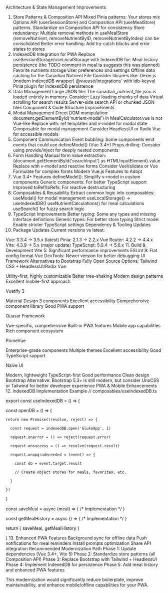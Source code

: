 Architecture & State Management Improvements
1. Store Patterns & Composition API
Mixed Pinia patterns: Your stores mix Options API (userSessionStore) and Composition API (useMealStore) patterns. Standardize on Composition API for consistency
Store redundancy: Multiple removal methods in useMealStore (removeNutrient, removeNutrientByID, removeNutrientByIndex) can be consolidated
Better error handling: Add try-catch blocks and error states to stores
2. IndexedDB Integration for PWA
Replace useSessionStorage/useLocalStorage with IndexedDB for:
Meal history persistence (the TODO comment in meal.ts suggests this was planned)
Favorite nutrients storage
User preferences and settings
Offline data caching for the Canadian Nutrient File
Consider libraries like:
Dexie.js (modern IndexedDB wrapper)
@vueuse/integrations` with idb-keyval
Pinia plugin for IndexedDB persistence
3. Data Management
Large JSON file: The canadian_nutrient_file.json is loaded entirely in memory. Consider:
Lazy loading chunks of data
Virtual scrolling for search results
Server-side search API or chunked JSON files
Component & Code Structure Improvements
4. Modal Management
Direct DOM manipulation: document.getElementById('nutrient-modal') in MealCalculator.vue is not Vue-like
Replace with:
ref templates and v-model for modal state
Composable for modal management
Consider HeadlessUI or Radix Vue for accessible modals
5. Component Communication
Event bubbling: Some components emit events that could use defineModel() (Vue 3.4+)
Props drilling: Consider using provide/inject for deeply nested components
6. Form Handling
Manual form value extraction: (document.getElementById('searchInput') as HTMLInputElement).value
Replace with v-model and reactive forms
Consider VeeValidate or Vue Formulate for complex forms
Modern Vue.js Features to Adopt
7. Vue 3.4+ Features
defineModel(): Simplify v-model in custom components
Generic components: For better TypeScript support
Improved toRef/toRefs: For reactive destructuring
8. Composables & Reusability
Extract common logic into composables:
useModal() for modal management
useLocalStorage() → useIndexedDB()
useNutrientCalculations() for meal calculations
useSearch() for fuzzy search logic
9. TypeScript Improvements
Better typing: Some any types and missing interface definitions
Generic types: For better store typing
Strict mode: Enable stricter TypeScript settings
Dependency & Tooling Updates
10. Package Updates
Current versions vs latest:

Vue: 3.3.4 → 3.5.x (latest)
Pinia: 2.1.3 → 2.2.x
Vue Router: 4.2.2 → 4.4.x
Vite: 4.3.9 → 5.x (major update)
TypeScript: 5.0.4 → 5.6.x
11. Build & Development
Vite 5: Significant performance improvements
ESLint 9: Flat config format
Vue DevTools: Newer version for better debugging
UI Framework Alternatives to Bootstrap
Fully Open Source Options:
Tailwind CSS + HeadlessUI/Radix Vue

Utility-first, highly customizable
Better tree-shaking
Modern design patterns
Excellent mobile-first approach

Vuetify 3

Material Design 3 components
Excellent accessibility
Comprehensive component library
Good PWA support

Quasar Framework

Vue-specific, comprehensive
Built-in PWA features
Mobile app capabilities
Rich component ecosystem

PrimeVue

Enterprise-grade components
Multiple themes
Excellent accessibility
Good TypeScript support

Naive UI

Modern, lightweight
TypeScript-first
Good performance
Clean design
Bootstrap Alternative:
Bootstrap 5.3+ is still modern, but consider UnoCSS or Tailwind for better developer experience
PWA & Mobile Enhancements
12. IndexedDB Implementation Example
// composables/useIndexedDB.ts

export const useIndexedDB = () => {

  const openDB = () => {

    return new Promise((resolve, reject) => {

      const request = indexedDB.open('GlukoApp', 1)

      request.onerror = () => reject(request.error)

      request.onsuccess = () => resolve(request.result)

      request.onupgradeneeded = (event) => {

        const db = event.target.result

        // Create object stores for meals, favorites, etc.

      }

    })

  }

  

  const saveMeal = async (meal) => { /* Implementation */ }

  const getMealHistory = async () => { /* Implementation */ }

  

  return { saveMeal, getMealHistory }

}
13. Enhanced PWA Features
Background sync for offline data
Push notifications for meal reminders
Install prompts optimization
Share API integration
Recommended Modernization Path
Phase 1: Update dependencies (Vue 3.4+, Vite 5)
Phase 2: Standardize store patterns (all Composition API)
Phase 3: Replace Bootstrap with Tailwind + HeadlessUI
Phase 4: Implement IndexedDB for persistence
Phase 5: Add meal history and enhanced PWA features

This modernization would significantly reduce boilerplate, improve maintainability, and enhance mobile/offline capabilities for your PWA.

